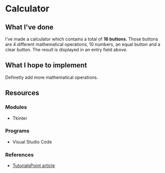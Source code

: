 # Calculator
## What I've done
I've made a calculator which contains a total of **16 buttons**. Those buttons are 4 different mathematical operations, 10 numbers, an equal button and a clear button.
The result is displayed in an entry field above.

## What I hope to implement
Definetly add more mathematical operations.

## Resources
### Modules
* Tkinter

### Programs
* Visual Studio Code

### References
* [TutorialsPoint article](https://www.tutorialspoint.com/simple-gui-calculator-using-tkinter-in-python)
